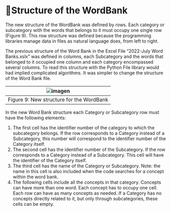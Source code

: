 # :bridge_at_night:Structure of the WordBank

The new structure of the WordBank was defined by rows. Each category or subcategory with the words that belongs to it must occupy one single row (Figure 9). This row structure was defined because the programming libraries manage data in files as natural language does, from left to right. 

The previous structure of the Word Bank in the Excel File “2022-July Word Banks.xslx” was defined in columns, each Subcategory and the words that belonged to it occupied one column and each category encompassed several columns. To read this structure with the Python File library would had implied complicated algorithms. It was simpler to change the structure of the Word Bank file.

| ![imagen](https://user-images.githubusercontent.com/78668372/231847521-a5610fa5-086c-4dc7-b747-6f6cd5564cad.png) |
| :-: |
| Figure 9: New structure for the WordBank |

In the new Word Bank structure each Category or Subcategory row must have the following elements:
1.	The first cell has the identifier number of the category to which the subcategory belongs. If the row corresponds to a Category instead of a Subcategory, this number will correspond to the identifier number of the Category itself.
2.	The second cell has the identifier number of the Subcategory. If the row corresponds to a Category instead of a Subcategory. This cell will have the identifier of the Category itself. 
3.	The third cell has the name of the Category or Subcategory. Note: the name in this cell is also included when the code searches for a concept within the word bank.
4.	The following cells include all the concepts in that category. Concepts can have more than one word. Each concept has to occupy one cell. Each row can have as many concepts as needed.  If a Category has no concepts directly related to it, but only through subcategories, these cells can be empty.  
